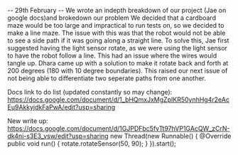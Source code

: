 -- 29th February --
We wrote an indepth breakdown of our project  (Jae on google docs)and brokedown our problem
We decided that a cardboard maze would be too large and impractical to run tests on, so we decided to  make a line maze. The issue with this was that the robot would not be able to see a side path if it 
was going along a straight line. To  solve this, Jae first suggested having the light sensor rotate, as we were using the light sensor to have the robot follow a line. This had an issue where the wires would
tangle up. Dhara came up  with a solution to make it rotate back and forth at 200 degrees (180 with 10 degree boundaries). 
This raised our next issue of not being able to differentiate two seperate paths from one another.

Docs link to do list (updated constantly so may change): https://docs.google.com/document/d/1_bHQmxJxMgZpIKR50ynhHg4r2eAcEu9AkkyjdkFaPwA/edit?usp=sharing

New write up: https://docs.google.com/document/d/1GJPDFbc5fvTt97hVP1GAcQW_zCrN-dk4ni-s3E3_vsw/edit?usp=sharing
new Thread(new Runnable() {
            @Override
            public void run() {
                rotate.rotateSensor(50, 90);
            }
        }).start();
